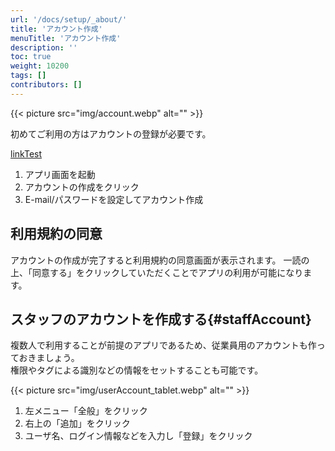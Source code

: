 ```yaml
---
url: '/docs/setup/_about/'
title: 'アカウント作成'
menuTitle: 'アカウント作成'
description: ''
toc: true
weight: 10200
tags: []
contributors: []
---
```


{{< picture src="img/account.webp" alt="" >}}

初めてご利用の方はアカウントの登録が必要です。

[linkTest](test)

1. アプリ画面を起動
2. アカウントの作成をクリック
3. E-mail/パスワードを設定してアカウント作成

## 利用規約の同意

アカウントの作成が完了すると利用規約の同意画面が表示されます。
一読の上、「同意する」をクリックしていただくことでアプリの利用が可能になります。

## スタッフのアカウントを作成する{#staffAccount}

複数人で利用することが前提のアプリであるため、従業員用のアカウントも作っておきましょう。  
権限やタグによる識別などの情報をセットすることも可能です。

{{< picture src="img/userAccount_tablet.webp" alt="" >}}

1. 左メニュー「全般」をクリック
2. 右上の「追加」をクリック
3. ユーザ名、ログイン情報などを入力し「登録」をクリック
